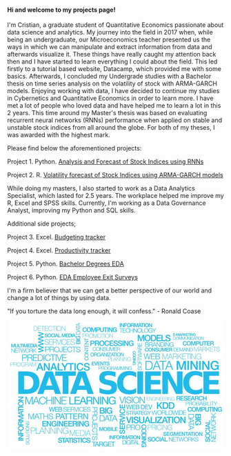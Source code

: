 <h4> Hi and welcome to my projects page! </h4>

I'm Cristian, a graduate student of Quantitative Economics passionate about data science and analytics. My journey into the field in 2017 when, while being an undergraduate, our Microeconomics teacher presented us the ways in which we can manipulate and extract information from data and afterwards visualize it. These things have really caught my attention back then and I have started to learn everything I could about the field. This led firstly to a tutorial based website, Datacamp, which provided me with some basics. Afterwards, I concluded my Undergrade studies with a Bachelor thesis on time series analysis on the volatility of stock with ARMA-GARCH models. Enjoying working with data, I have decided to continue my studies in Cybernetics and Quantitative Economics in order to learn more. I have met a lot of people who loved data and have helped me to learn a lot in this 2 years. This time around my Master's thesis was based on evaluating recurrent neural networks (RNNs) performance when applied on stable and unstable stock indices from all around the globe. For both of my theses, I was awarded with the highest mark.

Please find below the aforementioned projects:

Project 1. Python. [Analysis and Forecast of Stock Indices using RNNs](https://github.com/Treyeth/Projects/tree/master/Analysis_Forecast_Indices_RNN) 

Project 2. R. [Volatility forecast of Stock Indices using ARMA-GARCH models](https://github.com/Treyeth/Projects/tree/master/Volatility_Forecast_Stock)

While doing my masters, I also started to work as a Data Analytics Specialist, which lasted for 2.5 years. The workplace helped me improve my R, Excel and SPSS skills. Currently, I'm working as a Data Governance Analyst, improving my Python and SQL skills.

Additional side projects;

Project 3. Excel. [Budgeting tracker](https://github.com/Treyeth/Projects/tree/master/Budgeting)

Project 4. Excel. [Productivity tracker](https://github.com/Treyeth/Projects/tree/master/Productivity_Tracker)

Project 5. Python. [Bachelor Degrees EDA](https://github.com/Treyeth/Projects/tree/master/Bachelor_degrees_EDA)

Project 6. Python. [EDA Employee Exit Surveys](https://github.com/Treyeth/Projects/tree/master/EDA_Employee_Exit_Surveys)

I'm a firm believer that we can get a better perspective of our world and change a lot of things by using data.

"If you torture the data long enough, it will confess." - Ronald Coase

![Screenshot](Analysis_Forecast_Indices_RNN/Images/ds.jpeg)
